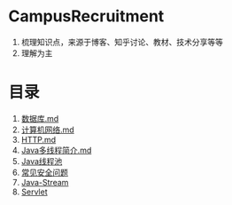 # CampusRecruitment
1. 梳理知识点，来源于博客、知乎讨论、教材、技术分享等等
2. 理解为主
# 目录
1. [数据库.md](https://github.com/ValentineF/CampusRecruitment/blob/master/%E6%95%B0%E6%8D%AE%E5%BA%93/%E6%95%B0%E6%8D%AE%E5%BA%93.md)
2. [计算机网络.md](https://github.com/ValentineF/CampusRecruitment/blob/master/%E8%AE%A1%E7%AE%97%E6%9C%BA%E7%BD%91%E7%BB%9C/%E8%AE%A1%E7%AE%97%E6%9C%BA%E7%BD%91%E7%BB%9C.md)
3. [HTTP.md](https://github.com/ValentineF/CampusRecruitment/blob/master/%E8%AE%A1%E7%AE%97%E6%9C%BA%E7%BD%91%E7%BB%9C/HTTP.md)
4. [Java多线程简介.md](https://github.com/ValentineF/NoteBook/blob/master/Java/Java%E5%A4%9A%E7%BA%BF%E7%A8%8B%E7%AE%80%E4%BB%8B.md)
5. [Java线程池](https://github.com/ValentineF/NoteBook/blob/master/Java/Java%E7%BA%BF%E7%A8%8B%E6%B1%A0.md)
6. [常见安全问题](https://github.com/ValentineF/NoteBook/blob/master/%E6%9E%B6%E6%9E%84/web%E5%AE%89%E5%85%A8%E9%98%B2%E8%8C%83.md)
7. [Java-Stream](https://github.com/ValentineF/NoteBook/blob/master/Java/Java-Stream.md)
8. [Servlet](https://github.com/ValentineF/NoteBook/blob/master/Java/Servlet.md)
